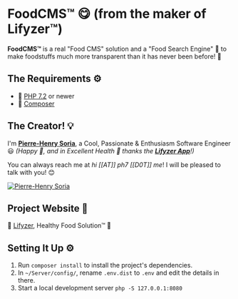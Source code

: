 # FoodCMS™ 😋 (from the maker of Lifyzer™)

**FoodCMS™** is a real "Food CMS" solution and a "Food Search Engine" 💪 to make foodstuffs much more transparent than it has never been before! 🙂


## The Requirements ⚙️

* 🐘 [PHP 7.2](https://php.net/releases/7_2_0.php) or newer
* 🎻 [Composer](https://getcomposer.org)


## The Creator! 💡

I'm **[Pierre-Henry Soria](https://ph7.me)**, a Cool, Passionate & Enthusiasm Software Engineer :smiley:
*(Happy 🤗, and in Excellent Health 🧡 thanks the **[Lifyzer App](https://play.google.com/store/apps/details?id=com.lifyzer)**!)*

You can always reach me at *hi [[AT]] ph7 [[D0T]] me*! I will be pleased to talk with you! 😊

[![Pierre-Henry Soria](https://avatars0.githubusercontent.com/u/1325411?s=200)](https://ph7.me "Pierre-Henry Soria, Software Developer")


## Project Website 🚀

🍇 [Lifyzer️](https://lifyzer.com), Healthy Food Solution™ 🥥


## Setting It Up ⚙️

1. Run `composer install` to install the project's dependencies.
2. In `~/Server/config/`, rename `.env.dist` to `.env` and edit the details in there.
3. Start a local development server `php -S 127.0.0.1:8080`
